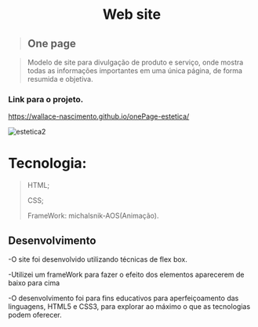 <h1 align="center">Web site</h1>

> ## One page 

> Modelo de site para divulgação de produto e serviço,
> onde mostra todas as informações importantes em uma única página,
> de forma resumida e objetiva.

### Link para o projeto.
https://wallace-nascimento.github.io/onePage-estetica/

![estetica2](https://user-images.githubusercontent.com/87508400/151669567-080d9cf1-17fe-4b51-81e3-54cc3cd5cb2d.JPG)

# Tecnologia:

> HTML; <br/> 
> 
> CSS; <br/>
> 
> FrameWork: michalsnik-AOS(Animação).



 ## Desenvolvimento 
<P>-O site foi desenvolvido utilizando técnicas de flex box.</p>
-Utilizei um frameWork para fazer o efeito dos elementos aparecerem de baixo para cima <br/>
<p>-O desenvolvimento foi para fins educativos para aperfeiçoamento das linguagens, HTML5 e CSS3, para explorar ao máximo o que as tecnologias podem oferecer.</p>



